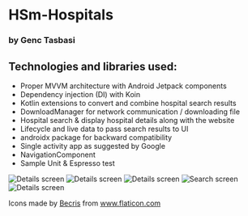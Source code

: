 # HSm-Hospitals
### by Genc Tasbasi

## Technologies and libraries used:
 - Proper MVVM architecture with Android Jetpack components
 - Dependency injection (DI) with Koin
 - Kotlin extensions to convert and combine hospital search results
 - DownloadManager for network communication / downloading file
 - Hospital search & display hospital details along with the website
 - Lifecycle and live data to pass search results to UI
 - androidx package for backward compatibility
 - Single activity app as suggested by Google
 - NavigationComponent
 - Sample Unit & Espresso test

 ![Details screen](http://escmobile.com/projects/resources/host/sensyne/hospital_search.png)
 ![Details screen](http://escmobile.com/projects/resources/host/sensyne/hospital_search_results.png)
 ![Details screen](http://escmobile.com/projects/resources/host/sensyne/hospital_detail.png)
 ![Search screen](http://escmobile.com/projects/resources/host/sensyne/downloading.png)
 ![Details screen](http://escmobile.com/projects/resources/host/sensyne/hospital_website.png)

<div>Icons made by <a href="https://www.flaticon.com/authors/becris" title="Becris">Becris</a> from <a href="https://www.flaticon.com/" title="Flaticon">www.flaticon.com</a></div>
